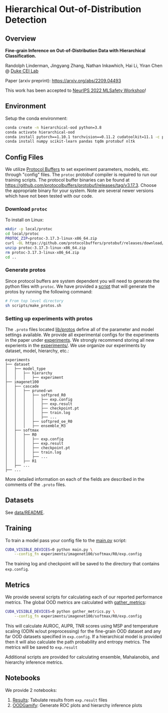 # Hierarchical Out-of-Distribution Detection

## Overview

__Fine-grain Inference on Out-of-Distribution Data with Hierarchical Classification.__

Randolph Linderman, Jingyang Zhang, Nathan Inkawhich, Hai Li, Yiran Chen @ [Duke CEI Lab](https://cei.pratt.duke.edu/)


Paper (arxiv preprint): https://arxiv.org/abs/2209.04493

This work has been accepted to [NeurIPS 2022 MLSafety Workshop](https://neurips2022.mlsafety.org/)!

## Environment
Setup the conda environment:
```sh
conda create -n hierarchical-ood python=3.8
conda activate hierarchical-ood
conda install pytorch==1.10.1 torchvision==0.11.2 cudatoolkit=11.1 -c pytorch -c conda-forge
conda install numpy scikit-learn pandas tqdm protobuf nltk
```

## Config Files
We utilize [Protocol Buffers](https://developers.google.com/protocol-buffers)
to set experiment parameters, models, etc. through "config" files. The `protoc`
protobuf compiler is required to run our training scripts. The protocol buffer
binaries can be found at
https://github.com/protocolbuffers/protobuf/releases/tag/v3.17.3.
Choose the appropriate binary for your system.
Note are several newer versions which have not been tested with our code.

### Download `protoc`
To install on Linux:
```sh
mkdir -p local/protoc
cd local/protoc
PROTOC_ZIP=protoc-3.17.3-linux-x86_64.zip
curl -OL https://github.com/protocolbuffers/protobuf/releases/download/v3.17.3/$PROTOC_ZIP
unzip protoc-3.17.3-linux-x86_64.zip
rm protoc-3.17.3-linux-x86_64.zip
cd ..
```

### Generate protos
Since protocol buffers are system dependent you will need to generate the
python files with `protoc`. We have provided a [script](scripts/make-protos.sh)
that will generate the protos by running the following command:
```sh
# From top level directory
sh scripts/make_protos.sh
```

### Setting up experiments with protos
The `.proto` files located [lib/protos](lib/protos) define all of the parameter
and model settings available. We provide all experimental configs for the
experiments in the paper under [experiments](experiments). We strongly
recommend storing all new experients in the [experiments/](experiments). We use
organize our experiments by dataset, model, hierarchy, etc.:
```
experiments
├── dataset
│   ├── model_type
│   │   ├── hierarchy
│   │   │   ├── experiment
├── imagenet100
│   ├── cascade
│   │   ├── pruned-wn
│   │   │   ├── softpred_R0
│   │   │   │   ├── exp.config
│   │   │   │   ├── exp.result
│   │   │   │   ├── checkpoint.pt
│   │   │   │   ├── train.log
│   │   │   │   ├── ...
│   │   │   ├── softpred_oe_R0
│   │   │   ├── ensemble_M3
│   ├── softmax
│   │   ├── R0
│   │   │   ├── exp.config
│   │   │   ├── exp.result
│   │   │   ├── checkpoint.pt
│   │   │   ├── train.log
│   │   │   ├── ...
│   │   ├── R1
│   ├── ...
├── ...
```

More detailed information on each of the fields are described in the comments
of the `.proto` files.

## Datasets
See [data/README](data/README.md).

## Training
To train a model pass your config file to the [main.py](main.py) script:
```sh
CUDA_VISIBLE_DEVICES=0 python main.py \
    --config_fn experiments/imagenet100/softmax/R0/exp.config
```
The training log and checkpoint will be saved to the directory that contains
`exp.config`.

## Metrics
We provide several scripts for calculating each of our reported performance
metrics. The global OOD metrics are calculated with
[gather_metrics](gather_metrics.py):
```sh
CUDA_VISIBLE_DEVICES=0 python gather_metrics.py \
    --config_fn experiments/imagenet100/softmax/R0/exp.config
```
This will calculate AUROC, AUPR, TNR scores using MSP and temperature scaling
(ODIN w/out preprocessing) for the fine-grain OOD dataset and any far OOD
datasets specified in `exp.config`. If a hierarchical model is provided then it
will also calculate the path probability and entropy metrics. The metrics will
be saved to `exp.result`

Additional scripts are provided for calculating ensemble, Mahalanobis, and
hierarchy inference metrics.

## Notebooks
We provide 2 notebooks:
1. [Results](Results.ipynb): Tabulate results from `exp.result` files
2. [OODGamify](OODGamify.ipynb): Generate ROC plots and hierarchy inference
   plots
